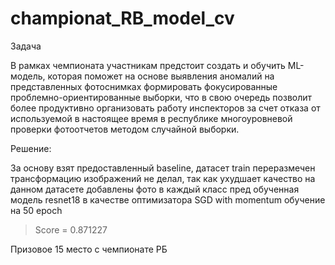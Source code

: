 # championat_RB_model_cv

Задача

В рамках чемпионата участникам предстоит создать и обучить ML-модель, которая поможет на основе выявления аномалий на представленных фотоснимках формировать фокусированные проблемно-ориентированные выборки, что в свою очередь позволит более продуктивно организовать работу инспекторов за счет отказа от используемой в настоящее время в республике многоуровневой проверки фотоотчетов методом случайной выборки.

Решение:

За основу взят предоставленный baseline,
датасет train переразмечен
трансформацию изображений не делал, так как ухудшает качество на данном датасете
добавлены фото в каждый класс
пред обученная модель resnet18
в качестве оптимизатора SGD with momentum 
обучение на 50 epoch

> Score = 0.871227

Призовое 15 место с чемпионате РБ

